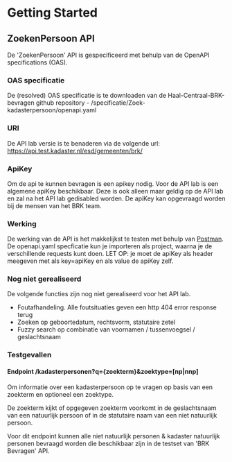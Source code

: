 # Getting Started

## ZoekenPersoon API
De 'ZoekenPersoon' API is gespecificeerd met behulp van de OpenAPI specifications (OAS).

### OAS specificatie
De (resolved) OAS specificatie is te downloaden van de Haal-Centraal-BRK-bevragen github repository - /specificatie/Zoek-kadasterpersoon/openapi.yaml

### URI
De API lab versie is te benaderen via de volgende url: https://api.test.kadaster.nl/esd/gemeenten/brk/

### ApiKey
Om de api te kunnen bevragen is een apikey nodig. Voor de API lab is een algemene apiKey beschikbaar. 
Deze is ook alleen maar geldig op de API lab en zal na het API lab gedisabled worden.
De apiKey kan opgevraagd worden bij de mensen van het BRK team.

### Werking
De werking van de API is het makkelijkst te testen met behulp van [Postman](https://www.getpostman.com/).
De openapi.yaml specficatie kun je importeren als project, waarna je de verschillende requests kunt doen.
LET OP: je moet de apiKey als header meegeven met als key=apiKey en als value de apiKey zelf.

### Nog niet gerealiseerd
De volgende functies zijn nog niet gerealiseerd voor het API lab.
- Foutafhandeling. Alle foutsituaties geven een http 404 error response terug
- Zoeken op geboortedatum, rechtsvorm, statutaire zetel
- Fuzzy search op combinatie van voornamen / tussenvoegsel / geslachtsnaam

### Testgevallen

#### Endpoint /kadasterpersonen?q={zoekterm}&zoektype=[np|nnp]
Om informatie over een kadasterpersoon op te vragen op basis van een zoekterm en optioneel een zoektype. 

De zoekterm kijkt of opgegeven zoekterm voorkomt in de geslachtsnaam van een natuurlijk persoon of 
in de statutaire naam van een niet natuurlijk persoon.

Voor dit endpoint kunnen alle niet natuurlijk personen & kadaster natuurlijk personen bevraagd worden die beschikbaar zijn in de testset van 'BRK Bevragen' API.
 